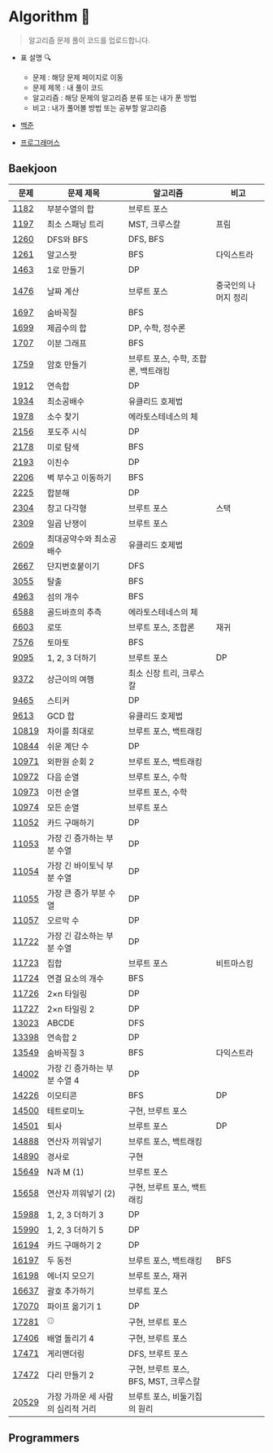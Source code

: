 # Algorithm :penguin:

> 알고리즘 문제 풀이 코드를 업로드합니다.

- 표 설명 :mag:
  - 문제 : 해당 문제 페이지로 이동
  - 문제 제목 : 내 풀이 코드
  - 알고리즘 : 해당 문제의 알고리즘 분류 또는 내가 푼 방법
  - 비고 : 내가 풀어볼 방법 또는 공부할 알고리즘

- [백준](https://github.com/kmathl96/Algorithm#baekjoon)
- [프로그래머스](https://github.com/kmathl96/Algorithm#programmers)



## Baekjoon

| 문제                                           | 문제 제목                         | 알고리즘                              | 비고                 |
| ---------------------------------------------- | --------------------------------- | ------------------------------------- | -------------------- |
| [1182](https://www.acmicpc.net/problem/1182)   | 부분수열의 합                     | 브루트 포스                           |                      |
| [1197](https://www.acmicpc.net/problem/1197)   | 최소 스패닝 트리                  | MST, 크루스칼                         | 프림                 |
| [1260](https://www.acmicpc.net/problem/1260)   | DFS와 BFS                         | DFS, BFS                              |                      |
| [1261](https://www.acmicpc.net/problem/1261)   | 알고스팟                          | BFS                                   | 다익스트라           |
| [1463](https://www.acmicpc.net/problem/1463)   | 1로 만들기                        | DP                                    |                      |
| [1476](https://www.acmicpc.net/problem/1476)   | 날짜 계산                         | 브루트 포스                           | 중국인의 나머지 정리 |
| [1697](https://www.acmicpc.net/problem/1697)   | 숨바꼭질                          | BFS                                   |                      |
| [1699](https://www.acmicpc.net/problem/1699)   | 제곱수의 합                       | DP, 수학, 정수론                      |                      |
| [1707](https://www.acmicpc.net/problem/1707)   | 이분 그래프                       | BFS                                   |                      |
| [1759](https://www.acmicpc.net/problem/1759)   | 암호 만들기                       | 브루트 포스, 수학, 조합론, 백트래킹   |                      |
| [1912](https://www.acmicpc.net/problem/1912)   | 연속합                            | DP                                    |                      |
| [1934](https://www.acmicpc.net/problem/1934)   | 최소공배수                        | 유클리드 호제법                       |                      |
| [1978](https://www.acmicpc.net/problem/1978)   | 소수 찾기                         | 에라토스테네스의 체                   |                      |
| [2156](https://www.acmicpc.net/problem/2156)   | 포도주 시식                       | DP                                    |                      |
| [2178](https://www.acmicpc.net/problem/2178)   | 미로 탐색                         | BFS                                   |                      |
| [2193](https://www.acmicpc.net/problem/2193)   | 이친수                            | DP                                    |                      |
| [2206](https://www.acmicpc.net/problem/2206)   | 벽 부수고 이동하기                | BFS                                   |                      |
| [2225](https://www.acmicpc.net/problem/2225)   | 합분해                            | DP                                    |                      |
| [2304](https://www.acmicpc.net/problem/2304)   | 창고 다각형                       | 브루트 포스                           | 스택                 |
| [2309](https://www.acmicpc.net/problem/2309)   | 일곱 난쟁이                       | 브루트 포스                           |                      |
| [2609](https://www.acmicpc.net/problem/2609)   | 최대공약수와 최소공배수           | 유클리드 호제법                       |                      |
| [2667](https://www.acmicpc.net/problem/2667)   | 단지번호붙이기                    | DFS                                   |                      |
| [3055](https://www.acmicpc.net/problem/3055)   | 탈출                              | BFS                                   |                      |
| [4963](https://www.acmicpc.net/problem/4963)   | 섬의 개수                         | BFS                                   |                      |
| [6588](https://www.acmicpc.net/problem/6588)   | 골드바흐의 추측                   | 에라토스테네스의 체                   |                      |
| [6603](https://www.acmicpc.net/problem/6603)   | 로또                              | 브루트 포스, 조합론                   | 재귀                 |
| [7576](https://www.acmicpc.net/problem/7576)   | 토마토                            | BFS                                   |                      |
| [9095](https://www.acmicpc.net/problem/9095)   | 1, 2, 3 더하기                    | 브루트 포스                           | DP                   |
| [9372](https://www.acmicpc.net/problem/9372)   | 상근이의 여행                     | 최소 신장 트리, 크루스칼              |                      |
| [9465](https://www.acmicpc.net/problem/9465)   | 스티커                            | DP                                    |                      |
| [9613](https://www.acmicpc.net/problem/9613)   | GCD 합                            | 유클리드 호제법                       |                      |
| [10819](https://www.acmicpc.net/problem/10819) | 차이를 최대로                     | 브루트 포스, 백트래킹                 |                      |
| [10844](https://www.acmicpc.net/problem/10844) | 쉬운 계단 수                      | DP                                    |                      |
| [10971](https://www.acmicpc.net/problem/10971) | 외판원 순회 2                     | 브루트 포스, 백트래킹                 |                      |
| [10972](https://www.acmicpc.net/problem/10972) | 다음 순열                         | 브루트 포스, 수학                     |                      |
| [10973](https://www.acmicpc.net/problem/10973) | 이전 순열                         | 브루트 포스, 수학                     |                      |
| [10974](https://www.acmicpc.net/problem/10974) | 모든 순열                         | 브루트 포스                           |                      |
| [11052](https://www.acmicpc.net/problem/11052) | 카드 구매하기                     | DP                                    |                      |
| [11053](https://www.acmicpc.net/problem/11053) | 가장 긴 증가하는 부분 수열        | DP                                    |                      |
| [11054](https://www.acmicpc.net/problem/11054) | 가장 긴 바이토닉 부분 수열        | DP                                    |                      |
| [11055](https://www.acmicpc.net/problem/11055) | 가장 큰 증가 부분 수열            | DP                                    |                      |
| [11057](https://www.acmicpc.net/problem/11057) | 오르막 수                         | DP                                    |                      |
| [11722](https://www.acmicpc.net/problem/11722) | 가장 긴 감소하는 부분 수열        | DP                                    |                      |
| [11723](https://www.acmicpc.net/problem/11723) | 집합                              | 브루트 포스                           | 비트마스킹           |
| [11724](https://www.acmicpc.net/problem/11724) | 연결 요소의 개수                  | BFS                                   |                      |
| [11726](https://www.acmicpc.net/problem/11726) | 2×n 타일링                        | DP                                    |                      |
| [11727](https://www.acmicpc.net/problem/11727) | 2×n 타일링 2                      | DP                                    |                      |
| [13023](https://www.acmicpc.net/problem/13023) | ABCDE                             | DFS                                   |                      |
| [13398](https://www.acmicpc.net/problem/13398) | 연속합 2                          | DP                                    |                      |
| [13549](https://www.acmicpc.net/problem/13549) | 숨바꼭질 3                        | BFS                                   | 다익스트라           |
| [14002](https://www.acmicpc.net/problem/14002) | 가장 긴 증가하는 부분 수열 4      | DP                                    |                      |
| [14226](https://www.acmicpc.net/problem/14226) | 이모티콘                          | BFS                                   | DP                   |
| [14500](https://www.acmicpc.net/problem/14500) | 테트로미노                        | 구현, 브루트 포스                     |                      |
| [14501](https://www.acmicpc.net/problem/14501) | 퇴사                              | 브루트 포스                           | DP                   |
| [14888](https://www.acmicpc.net/problem/14888) | 연산자 끼워넣기                   | 브루트 포스, 백트래킹                 |                      |
| [14890](https://www.acmicpc.net/problem/14890) | 경사로                            | 구현                                  |                      |
| [15649](https://www.acmicpc.net/problem/15649) | N과 M (1)                         | 브루트 포스                           |                      |
| [15658](https://www.acmicpc.net/problem/15658) | 연산자 끼워넣기 (2)               | 구현, 브루트 포스, 백트래킹           |                      |
| [15988](https://www.acmicpc.net/problem/15988) | 1, 2, 3 더하기 3                  | DP                                    |                      |
| [15990](https://www.acmicpc.net/problem/15990) | 1, 2, 3 더하기 5                  | DP                                    |                      |
| [16194](https://www.acmicpc.net/problem/16194) | 카드 구매하기 2                   | DP                                    |                      |
| [16197](https://www.acmicpc.net/problem/16197) | 두 동전                           | 브루트 포스, 백트래킹                 | BFS                  |
| [16198](https://www.acmicpc.net/problem/16198) | 에너지 모으기                     | 브루트 포스, 재귀                     |                      |
| [16637](https://www.acmicpc.net/problem/16637) | 괄호 추가하기                     | 브루트 포스                           |                      |
| [17070](https://www.acmicpc.net/problem/17070) | 파이프 옮기기 1                   | DP                                    |                      |
| [17281](https://www.acmicpc.net/problem/17281) | :baseball:                        | 구현, 브루트 포스                     |                      |
| [17406](https://www.acmicpc.net/problem/17406) | 배열 돌리기 4                     | 구현, 브루트 포스                     |                      |
| [17471](https://www.acmicpc.net/problem/17471) | 게리맨더링                        | DFS, 브루트 포스                      |                      |
| [17472](https://www.acmicpc.net/problem/17472) | 다리 만들기 2                     | 구현, 브루트 포스, BFS, MST, 크루스칼 |                      |
| [20529](https://www.acmicpc.net/problem/20529) | 가장 가까운 세 사람의 심리적 거리 | 브루트 포스, 비둘기집의 원리          |                      |




## Programmers

